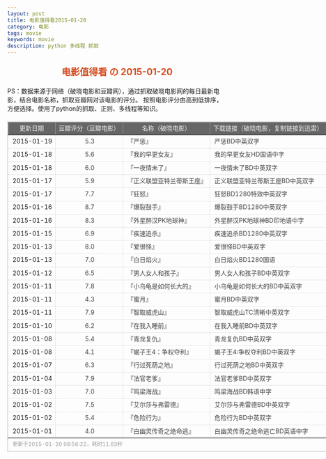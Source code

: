 ```yaml
---
layout: post
title: 电影值得看2015-01-20
category: 电影
tags: movie
keywords: movie 
description: python 多线程 抓取
---
```

<h2 style="text-align:center;color:#D54E21;margin:20px auto">电影值得看 の 2015-01-20</h2>
<div>PS：数据来源于网络（破晓电影和豆瓣网），通过抓取破晓电影网的每日最新电影，结合电影名称，抓取豆瓣网对该电影的评分。
按照电影评分由高到低排序，方便选择。使用了python的抓取、正则、多线程等知识。</div>
<table id="movietb">
	<thead>
		<tr>
			<td min-width="100px">更新日期</td>
			<td min-width="100px">豆瓣评分（豆瓣电影）</td>
			<td min-width="300px">名称（破晓电影）</td>
			<td>下载链接（破晓电影，复制链接到迅雷）</td>
		</tr>
	</thead>
	<tbody>
		<tr>
			<td>2015-01-19</td>
			<td style="color:#FF5138!important;text-align:center;"><a href="http://movie.douban.com/subject/21319012/" target="_blank">5.3</a></td>
			<td>『<a href="http://www.poxiao.com/movie/37984.html" target="_blank">严惩</a>』</td>
			<td><a href="ftp://8:8@p13.poxiao.com:8202/[www.poxiao.com破晓电影]严惩BD中英双字.rmvb" target="_blank">严惩BD中英双字</a></td>
		</tr>
				<tr>
			<td>2015-01-18</td>
			<td style="color:#FF5138!important;text-align:center;"><a href="http://movie.douban.com/subject/25834473/" target="_blank">5.6</a></td>
			<td>『<a href="http://www.poxiao.com/movie/37983.html" target="_blank">我的早更女友</a>』</td>
			<td><a href="ftp://7:7@p13.poxiao.com:8202/[www.poxiao.com破晓电影]我的早更女友HD国语中字.mkv" target="_blank">我的早更女友HD国语中字</a></td>
		</tr>
				<tr>
			<td>2015-01-18</td>
			<td style="color:#FF5138!important;text-align:center;"><a href="http://movie.douban.com/subject/21324289/" target="_blank">6.0</a></td>
			<td>『<a href="http://www.poxiao.com/movie/37982.html" target="_blank">一夜情未了</a>』</td>
			<td><a href="ftp://6:6@p13.poxiao.com:8202/[www.poxiao.com破晓电影]一夜情未了BD中英双字.rmvb" target="_blank">一夜情未了BD中英双字</a></td>
		</tr>
				<tr>
			<td>2015-01-17</td>
			<td style="color:#FF5138!important;text-align:center;"><a href="http://movie.douban.com/subject/25980500/" target="_blank">5.9</a></td>
			<td>『<a href="http://www.poxiao.com/movie/37981.html" target="_blank">正义联盟亚特兰蒂斯王座</a>』</td>
			<td><a href="ftp://4:4@p27.poxiao.com:8201/[www.poxiao.com破晓电影]正义联盟亚特兰蒂斯王座BD中英双字.rmvb" target="_blank">正义联盟亚特兰蒂斯王座BD中英双字</a></td>
		</tr>
				<tr>
			<td>2015-01-17</td>
			<td style="color:#FF5138!important;text-align:center;"><a href="http://movie.douban.com/subject/23331914/" target="_blank">7.7</a></td>
			<td>『<a href="http://www.poxiao.com/movie/37854.html" target="_blank">狂怒</a>』</td>
			<td><a href="ftp://5:5@p13.poxiao.com:8202/[www.poxiao.com破晓电影]狂怒BD1280特效中英双字.rmvb" target="_blank">狂怒BD1280特效中英双字</a></td>
		</tr>
				<tr>
			<td>2015-01-16</td>
			<td style="color:#FF5138!important;text-align:center;"><a href="http://movie.douban.com/subject/25773932/" target="_blank">8.7</a></td>
			<td>『<a href="http://www.poxiao.com/movie/37976.html" target="_blank">爆裂鼓手</a>』</td>
			<td><a href="ftp://4:4@p13.poxiao.com:8202/[www.poxiao.com破晓电影]爆裂鼓手BD1280中英双字.rmvb" target="_blank">爆裂鼓手BD1280中英双字</a></td>
		</tr>
				<tr>
			<td>2015-01-16</td>
			<td style="color:#FF5138!important;text-align:center;"><a href="http://movie.douban.com/subject/10741643/" target="_blank">8.3</a></td>
			<td>『<a href="http://www.poxiao.com/movie/37975.html" target="_blank">外星醉汉PK地球神</a>』</td>
			<td><a href="ftp://4:4@p27.poxiao.com:8201/[www.poxiao.com破晓电影]外星醉汉PK地球神BD印地语中字.rmvb" target="_blank">外星醉汉PK地球神BD印地语中字</a></td>
		</tr>
				<tr>
			<td>2015-01-15</td>
			<td style="color:#FF5138!important;text-align:center;"><a href="http://movie.douban.com/subject/25798131/" target="_blank">6.9</a></td>
			<td>『<a href="http://www.poxiao.com/movie/37974.html" target="_blank">疾速追杀</a>』</td>
			<td><a href="ftp://3:3@p13.poxiao.com:8202/[www.poxiao.com破晓电影]疾速追杀BD1280中英双字.rmvb" target="_blank">疾速追杀BD1280中英双字</a></td>
		</tr>
				<tr>
			<td>2015-01-13</td>
			<td style="color:#FF5138!important;text-align:center;"><a href="http://movie.douban.com/subject/24706561/" target="_blank">8.0</a></td>
			<td>『<a href="http://www.poxiao.com/movie/37972.html" target="_blank">爱很怪</a>』</td>
			<td><a href="ftp://1:1@p13.poxiao.com:8202/[www.poxiao.com破晓电影]爱很怪BD中英双字.rmvb  " target="_blank">爱很怪BD中英双字</a></td>
		</tr>
				<tr>
			<td>2015-01-13</td>
			<td style="color:#FF5138!important;text-align:center;"><a href="http://movie.douban.com/subject/21941804/" target="_blank">7.0</a></td>
			<td>『<a href="http://www.poxiao.com/movie/36549.html" target="_blank">白日焰火</a>』</td>
			<td><a href="ftp://2:2@p13.poxiao.com:8202/[www.poxiao.com破晓电影]白日焰火BD1280国语.rmvb" target="_blank">白日焰火BD1280国语</a></td>
		</tr>
				<tr>
			<td>2015-01-12</td>
			<td style="color:#FF5138!important;text-align:center;"><a href="http://movie.douban.com/subject/25722262/" target="_blank">6.5</a></td>
			<td>『<a href="http://www.poxiao.com/movie/37965.html" target="_blank">男人女人和孩子</a>』</td>
			<td><a href="ftp://8:8@p13.poxiao.com:8202/[www.poxiao.com破晓电影]男人女人和孩子BD中英双字.rmvb" target="_blank">男人女人和孩子BD中英双字</a></td>
		</tr>
				<tr>
			<td>2015-01-11</td>
			<td style="color:#FF5138!important;text-align:center;"><a href="http://movie.douban.com/subject/25818840/" target="_blank">7.8</a></td>
			<td>『<a href="http://www.poxiao.com/movie/37963.html" target="_blank">小乌龟是如何长大的</a>』</td>
			<td><a href="ftp://7:7@p13.poxiao.com:8202/[www.poxiao.com破晓电影]小乌龟是如何长大的BD中英双字.rmvb" target="_blank">小乌龟是如何长大的BD中英双字</a></td>
		</tr>
				<tr>
			<td>2015-01-11</td>
			<td style="color:#FF5138!important;text-align:center;"><a href="http://movie.douban.com/subject/25730969/" target="_blank">4.3</a></td>
			<td>『<a href="http://www.poxiao.com/movie/37964.html" target="_blank">蜜月</a>』</td>
			<td><a href="ftp://4:4@p27.poxiao.com:8201/[www.poxiao.com破晓电影]蜜月BD中英双字.rmvb" target="_blank">蜜月BD中英双字</a></td>
		</tr>
				<tr>
			<td>2015-01-11</td>
			<td style="color:#FF5138!important;text-align:center;"><a href="http://movie.douban.com/subject/10807909/" target="_blank">7.9</a></td>
			<td>『<a href="http://www.poxiao.com/movie/37962.html" target="_blank">智取威虎山</a>』</td>
			<td><a href="ftp://6:6@p13.poxiao.com:8202/[www.poxiao.com破晓电影]智取威虎山TC清晰中英双字.rmvb" target="_blank">智取威虎山TC清晰中英双字</a></td>
		</tr>
				<tr>
			<td>2015-01-10</td>
			<td style="color:#FF5138!important;text-align:center;"><a href="http://movie.douban.com/subject/10555085/" target="_blank">6.2</a></td>
			<td>『<a href="http://www.poxiao.com/movie/37960.html" target="_blank">在我入睡前</a>』</td>
			<td><a href="ftp://5:5@p13.poxiao.com:8202/[www.poxiao.com破晓电影]在我入睡前BD中英双字.rmvb" target="_blank">在我入睡前BD中英双字</a></td>
		</tr>
				<tr>
			<td>2015-01-08</td>
			<td style="color:#FF5138!important;text-align:center;"><a href="http://movie.douban.com/subject/3604156/" target="_blank">5.4</a></td>
			<td>『<a href="http://www.poxiao.com/movie/37955.html" target="_blank">青龙复仇</a>』</td>
			<td><a href="ftp://3:3@p13.poxiao.com:8202/[www.poxiao.com破晓电影]青龙复仇BD中英双字.rmvb" target="_blank">青龙复仇BD中英双字</a></td>
		</tr>
				<tr>
			<td>2015-01-08</td>
			<td style="color:#FF5138!important;text-align:center;"><a href="http://movie.douban.com/subject/25962732/" target="_blank">4.1</a></td>
			<td>『<a href="http://www.poxiao.com/movie/37956.html" target="_blank">蝎子王4：争权夺利</a>』</td>
			<td><a href="ftp://4:4@p13.poxiao.com:8202/[www.poxiao.com破晓电影]蝎子王4争权夺利BD中英双字.rmvb" target="_blank">蝎子王4:争权夺利BD中英双字</a></td>
		</tr>
				<tr>
			<td>2015-01-07</td>
			<td style="color:#FF5138!important;text-align:center;"><a href="http://movie.douban.com/subject/12012475/" target="_blank">6.3</a></td>
			<td>『<a href="http://www.poxiao.com/movie/37712.html" target="_blank">行过死荫之地</a>』</td>
			<td><a href="ftp://2:2@p13.poxiao.com:8202/[www.poxiao.com破晓电影]行过死荫之地BD中英双字.rmvb" target="_blank">行过死荫之地BD中英双字</a></td>
		</tr>
				<tr>
			<td>2015-01-04</td>
			<td style="color:#FF5138!important;text-align:center;"><a href="http://movie.douban.com/subject/10546747/" target="_blank">7.9</a></td>
			<td>『<a href="http://www.poxiao.com/movie/37945.html" target="_blank">法官老爹</a>』</td>
			<td><a href="ftp://6:6@dx.dl1234.com:8006/[电影天堂www.dy2018.com]法官老爹BD中英双字.rmvb " target="_blank">法官老爹BD中英双字</a></td>
		</tr>
				<tr>
			<td>2015-01-03</td>
			<td style="color:#FF5138!important;text-align:center;"><a href="http://movie.douban.com/subject/7065161/" target="_blank">7.0</a></td>
			<td>『<a href="http://www.poxiao.com/movie/37928.html" target="_blank">鸣梁海战</a>』</td>
			<td><a href="ftp://3:3@p13.poxiao.com:8202/[www.poxiao.com破晓电影]鸣梁海战BD韩语中字.rmvb" target="_blank">鸣梁海战BD韩语中字</a></td>
		</tr>
				<tr>
			<td>2015-01-02</td>
			<td style="color:#FF5138!important;text-align:center;"><a href="http://movie.douban.com/subject/7015586/" target="_blank">7.5</a></td>
			<td>『<a href="http://www.poxiao.com/movie/37927.html" target="_blank">艾尔莎与弗雷德</a>』</td>
			<td><a href="ftp://4:4@p27.poxiao.com:8201/[www.poxiao.com破晓电影]艾尔莎与弗雷德BD中英双字.rmvb" target="_blank">艾尔莎与弗雷德BD中英双字</a></td>
		</tr>
				<tr>
			<td>2015-01-02</td>
			<td style="color:#FF5138!important;text-align:center;"><a href="http://movie.douban.com/subject/10764054/" target="_blank">5.4</a></td>
			<td>『<a href="http://www.poxiao.com/movie/37918.html" target="_blank">危险行为</a>』</td>
			<td><a href="ftp://2:2@p13.poxiao.com:8202/[www.poxiao.com破晓电影]危险行为BD中英双字.rmvb" target="_blank">危险行为BD中英双字</a></td>
		</tr>
				<tr>
			<td>2015-01-01</td>
			<td style="color:#FF5138!important;text-align:center;"><a href="http://movie.douban.com/subject/20253940/" target="_blank">4.0</a></td>
			<td>『<a href="http://www.poxiao.com/movie/37898.html" target="_blank">白幽灵传奇之绝命逃</a>』</td>
			<td><a href="ftp://4:4@p13.poxiao.com:8202/[www.poxiao.com破晓电影]白幽灵传奇之绝命逃亡BD英语中字.rmvb" target="_blank">白幽灵传奇之绝命逃亡BD英语中字</a></td>
		</tr>
			</tbody>
	<tfoot>
		<tr>
			<td colspan="4">更新于2015-01-20 08:56:22，耗时11.63秒</td>
		</tr>
	</tfoot>
</table>	<style>
	#movietb {width:790px;border:1px #CCCCCC solid;font-size:14px;margin:20px auto;}
	#movietb td {border:1px #CCCCCC dotted;line-height:24px;vertical-align: middle;}
	#movietb a {text-decoration:none;color:#464646; text-shadow:0 1px 0 #F2F2F2;border:0!important}
	#movietb a:hover {text-decoration:underline;color:#D54E21;}
	#movietb tbody tr:hover{background:#CCC}
	#movietb thead {background-color:#666;color:#eee;text-align:center}
	#movietb tbody {text-align:left;}
	#movietb tbody td {padding-left:10px;}
	#movietb tfoot td,.size {padding-left: 10px;font-size:12px;color:#999}
</style>